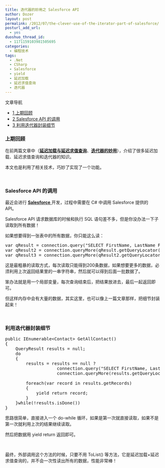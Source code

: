 ```yaml
---
title: 迭代器的妙用之 Salesforce API
author: Dozer
layout: post
permalink: /2012/07/the-clever-use-of-the-iterator-part-of-salesforce/
posturl_add_url:
  - yes
duoshuo_thread_id:
  - 1171159103981505695
categories:
  - 编程技术
tags:
  - .Net
  - CSharp
  - Salesforce
  - yield
  - 延迟加载
  - 延迟求值查询
  - 迭代器
---
```

<div id="toc_container" class="no_bullets">
  <p class="toc_title">
    文章导航
  </p>
  
  <ul class="toc_list">
    <li>
      <a href="#i"><span class="toc_number toc_depth_1">1</span> 上期回顾</a>
    </li>
    <li>
      <a href="#Salesforce_API"><span class="toc_number toc_depth_1">2</span> Salesforce API 的调用</a>
    </li>
    <li>
      <a href="#i-2"><span class="toc_number toc_depth_1">3</span> 利用迭代器封装细节</a>
    </li>
  </ul>
</div>

### <span id="i">上期回顾</span>

在前两篇文章中（<a href="http://www.dozer.cc/2012/07/lazy-load-and-lazy-evaluation-queries/" target="_blank"><strong>延迟加载与延迟求值查询</strong></a>、<a href="http://www.dozer.cc/2012/07/the-clever-use-of-the-iterator/" target="_blank"><strong>迭代器的妙用</strong></a>），介绍了很多延迟加载、延迟求值查询和迭代器的知识。

本文也是利用了相关技术，巧妙了实现了一个功能。

&nbsp;

### <span id="Salesforce_API">Salesforce API 的调用</span>

最近会进行 <a href="http://zh.wikipedia.org/wiki/Salesforce.com" target="_blank"><strong>Salesforce</strong> </a>开发，过程中需要在 C# 中调用 Salesforce 提供的 API。

Salesforce API 请求数据库的时候和执行 SQL 语句差不多，但是你没办法一下子读取到所有数据！

如果想要得到一张表中的所有数据，你只能这么读：

<pre class="brush: csharp; gutter: true">var qResult = connection.query("SELECT FirstName, LastName FROM Contact");
var qResult2 = connection.queryMore(qResult.getQueryLocator());
var qResult3 = connection.queryMore(qResult2.getQueryLocator());</pre>

这是最粗暴的读取方式，每次读取只能得到200条数据，如果想要更多的数据，必须利用上次返回结果里的一串字符串，然后就可以得到后面一批数据了。

<!--more-->

笨办法就是用一个局部变量，每次查询结束后，把结果放进去，最后一起返回即可。

但这样内存中会有大量的数据，其实这里，也可以像上一篇文章那样，把细节封装起来！

&nbsp;

### <span id="i-2">利用迭代器封装细节</span>

<pre class="brush: csharp; gutter: true">public IEnumerable&lt;Contact&gt; GetAllContact()
{
    QueryResult results = null;
    do
    {
        results = results == null ?
                    connection.query("SELECT FirstName, LastName FROM Contact"):
                    connection.queryMore(results.getQueryLocator());

        foreach(var record in results.getRecords)
        {
            yield return record;
        }
    }while(!results.isDone())
}</pre>

思路很简单，直接进入一个 do-while 循环，如果是第一次就直接读取，如果不是第一次就利用上次的结果继续读取。

然后把数据用 yield return 返回即可。

&nbsp;

最终，外部调用这个方法的时候，只要不用 ToList() 等方法，它是延迟加载+延迟求值查询的，并不会一次性读出所有的数据，性能非常棒！
